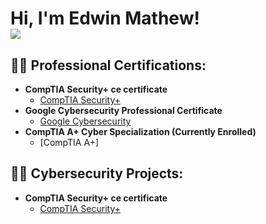<h1>Hi, I'm Edwin Mathew! <br/><a href="www.linkedin.com/in/edwin-mathew0012"><img src="https://img.shields.io/badge/-LinkedIn-0072b1?&style=for-the-badge&logo=linkedin&logoColor=white" /></a>

<h2>👨‍💻 Professional Certifications:</h2>

- <b>CompTIA Security+ ce certificate</b>
  - [CompTIA Security+](https://drive.google.com/file/d/1aXvH93EPhX6rQyEIiB7YP4amxlukNDKb/view?usp=sharing) 
- <b>Google Cybersecurity Professional Certificate</b>
  - [Google Cybersecurity](https://drive.google.com/file/d/1y4gSwr5WPsqmgtrhMz9Qry6YRhETzGeh/view?usp=sharing)
- <b>CompTIA A+ Cyber Specialization (Currently Enrolled)</b>
  - [CompTIA A+]
 
<h2>👨‍💻 Cybersecurity Projects:</h2>

- <b>CompTIA Security+ ce certificate</b>
  - [CompTIA Security+](https://drive.google.com/file/d/1aXvH93EPhX6rQyEIiB7YP4amxlukNDKb/view?usp=sharing) 
